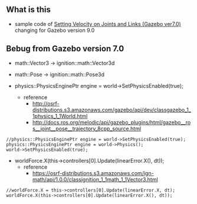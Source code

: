 
## What is this

- sample code of [Setting Velocity on Joints and Links (Gazebo ver7.0)](http://gazebosim.org/tutorials?tut=set_velocity) changing for Gazebo version 9.0

## Bebug from Gazebo version 7.0

* math::Vector3 -> ignition::math::Vector3d
* math::Pose -> ignition::math::Pose3d

* physics::PhysicsEnginePtr engine = world->SetPhysicsEnabled(true);
    * reference
        * <http://osrf-distributions.s3.amazonaws.com/gazebo/api/dev/classgazebo_1_1physics_1_1World.html>
        * <http://docs.ros.org/melodic/api/gazebo_plugins/html/gazebo__ros__joint__pose__trajectory_8cpp_source.html>

```
//physics::PhysicsEnginePtr engine = world->SetPhysicsEnabled(true);
physics::PhysicsEnginePtr engine = world->Physics();
world->SetPhysicsEnabled(true);
```

* worldForce.X(this->controllers[0].Update(linearError.X(), dt));
    * reference
        * <https://osrf-distributions.s3.amazonaws.com/ign-math/api/1.0.0/classignition_1_1math_1_1Vector3.html>

```
//worldForce.X = this->controllers[0].Update(linearError.X, dt);
worldForce.X(this->controllers[0].Update(linearError.X(), dt));
```




